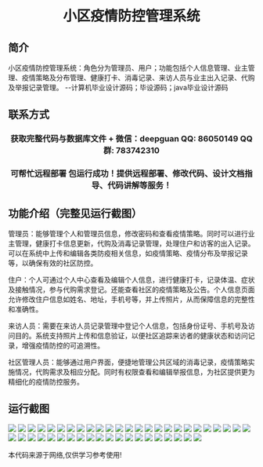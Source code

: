 <p><h1 align="center">小区疫情防控管理系统</h1></p>

## 简介
小区疫情防控管理系统：角色分为管理员、用户；功能包括个人信息管理、业主管理、疫情策略及分布管理、健康打卡、消毒记录、来访人员与业主出入记录、代购及举报记录管理。    --计算机毕业设计源码；毕设源码；java毕业设计源码


## 联系方式
<p><h3 align="center">获取完整代码与数据库文件 + 微信：deepguan QQ: 86050149 QQ群: 783742310</h3></p>
<p><h3 align="center">可帮忙远程部署 包运行成功！提供远程部署、修改代码、设计文档指导、代码讲解等服务！</h3></p>

## 功能介绍（完整见运行截图）
管理员：能够管理个人和管理员信息，修改密码和查看疫情策略。同时可以进行业主管理，健康打卡信息更新，代购及消毒记录管理，处理住户和访客的出入记录。可以在系统中上传和编辑各类防疫相关信息，如疫情策略、疫情分布及举报记录等，以确保有效的社区防控。

住户：个人可通过个人中心查看及编辑个人信息，进行健康打卡，记录体温、症状及接触情况，参与代购需求登记。还能查看社区的疫情策略及公告。个人信息页面允许修改住户信息如姓名、地址，手机号等，并上传照片，从而保障信息的完整性和准确性。

来访人员：需要在来访人员记录管理中登记个人信息，包括身份证号、手机号及访问目的。系统支持照片上传和信息验证，以便社区追踪来访者的健康状态和访问记录，增强疫情防控的可追溯性。

社区管理人员：能够通过用户界面，便捷地管理公共区域的消毒记录，疫情策略实施情况，代购需求及相应分配。同时有权限查看和编辑举报信息，为社区提供更为精细化的疫情防控服务。


## 运行截图
![](https://bs-1329754181.cos.ap-shanghai.myqcloud.com/ssm/CommunityEpidemicPreventionManagementSystem1/img/001.jpg)
![](https://bs-1329754181.cos.ap-shanghai.myqcloud.com/ssm/CommunityEpidemicPreventionManagementSystem1/img/002.jpg)
![](https://bs-1329754181.cos.ap-shanghai.myqcloud.com/ssm/CommunityEpidemicPreventionManagementSystem1/img/003.jpg)
![](https://bs-1329754181.cos.ap-shanghai.myqcloud.com/ssm/CommunityEpidemicPreventionManagementSystem1/img/004.jpg)
![](https://bs-1329754181.cos.ap-shanghai.myqcloud.com/ssm/CommunityEpidemicPreventionManagementSystem1/img/005.jpg)
![](https://bs-1329754181.cos.ap-shanghai.myqcloud.com/ssm/CommunityEpidemicPreventionManagementSystem1/img/006.jpg)
![](https://bs-1329754181.cos.ap-shanghai.myqcloud.com/ssm/CommunityEpidemicPreventionManagementSystem1/img/007.jpg)
![](https://bs-1329754181.cos.ap-shanghai.myqcloud.com/ssm/CommunityEpidemicPreventionManagementSystem1/img/008.jpg)
![](https://bs-1329754181.cos.ap-shanghai.myqcloud.com/ssm/CommunityEpidemicPreventionManagementSystem1/img/009.jpg)
![](https://bs-1329754181.cos.ap-shanghai.myqcloud.com/ssm/CommunityEpidemicPreventionManagementSystem1/img/010.jpg)
![](https://bs-1329754181.cos.ap-shanghai.myqcloud.com/ssm/CommunityEpidemicPreventionManagementSystem1/img/011.jpg)
![](https://bs-1329754181.cos.ap-shanghai.myqcloud.com/ssm/CommunityEpidemicPreventionManagementSystem1/img/012.jpg)
![](https://bs-1329754181.cos.ap-shanghai.myqcloud.com/ssm/CommunityEpidemicPreventionManagementSystem1/img/013.jpg)
![](https://bs-1329754181.cos.ap-shanghai.myqcloud.com/ssm/CommunityEpidemicPreventionManagementSystem1/img/014.jpg)
![](https://bs-1329754181.cos.ap-shanghai.myqcloud.com/ssm/CommunityEpidemicPreventionManagementSystem1/img/015.jpg)
![](https://bs-1329754181.cos.ap-shanghai.myqcloud.com/ssm/CommunityEpidemicPreventionManagementSystem1/img/016.jpg)
![](https://bs-1329754181.cos.ap-shanghai.myqcloud.com/ssm/CommunityEpidemicPreventionManagementSystem1/img/017.jpg)
![](https://bs-1329754181.cos.ap-shanghai.myqcloud.com/ssm/CommunityEpidemicPreventionManagementSystem1/img/018.jpg)
![](https://bs-1329754181.cos.ap-shanghai.myqcloud.com/ssm/CommunityEpidemicPreventionManagementSystem1/img/019.jpg)
![](https://bs-1329754181.cos.ap-shanghai.myqcloud.com/ssm/CommunityEpidemicPreventionManagementSystem1/img/020.jpg)
![](https://bs-1329754181.cos.ap-shanghai.myqcloud.com/ssm/CommunityEpidemicPreventionManagementSystem1/img/021.jpg)
![](https://bs-1329754181.cos.ap-shanghai.myqcloud.com/ssm/CommunityEpidemicPreventionManagementSystem1/img/022.jpg)
![](https://bs-1329754181.cos.ap-shanghai.myqcloud.com/ssm/CommunityEpidemicPreventionManagementSystem1/img/023.jpg)
![](https://bs-1329754181.cos.ap-shanghai.myqcloud.com/ssm/CommunityEpidemicPreventionManagementSystem1/img/024.jpg)
![](https://bs-1329754181.cos.ap-shanghai.myqcloud.com/ssm/CommunityEpidemicPreventionManagementSystem1/img/025.jpg)
![](https://bs-1329754181.cos.ap-shanghai.myqcloud.com/ssm/CommunityEpidemicPreventionManagementSystem1/img/026.jpg)
![](https://bs-1329754181.cos.ap-shanghai.myqcloud.com/ssm/CommunityEpidemicPreventionManagementSystem1/img/027.jpg)
![](https://bs-1329754181.cos.ap-shanghai.myqcloud.com/ssm/CommunityEpidemicPreventionManagementSystem1/img/028.jpg)
![](https://bs-1329754181.cos.ap-shanghai.myqcloud.com/ssm/CommunityEpidemicPreventionManagementSystem1/img/029.jpg)
![](https://bs-1329754181.cos.ap-shanghai.myqcloud.com/ssm/CommunityEpidemicPreventionManagementSystem1/img/030.jpg)
![](https://bs-1329754181.cos.ap-shanghai.myqcloud.com/ssm/CommunityEpidemicPreventionManagementSystem1/img/031.jpg)
![](https://bs-1329754181.cos.ap-shanghai.myqcloud.com/ssm/CommunityEpidemicPreventionManagementSystem1/img/032.jpg)
![](https://bs-1329754181.cos.ap-shanghai.myqcloud.com/ssm/CommunityEpidemicPreventionManagementSystem1/img/033.jpg)
![](https://bs-1329754181.cos.ap-shanghai.myqcloud.com/ssm/CommunityEpidemicPreventionManagementSystem1/img/034.jpg)
![](https://bs-1329754181.cos.ap-shanghai.myqcloud.com/ssm/CommunityEpidemicPreventionManagementSystem1/img/035.jpg)
![](https://bs-1329754181.cos.ap-shanghai.myqcloud.com/ssm/CommunityEpidemicPreventionManagementSystem1/img/036.jpg)
![](https://bs-1329754181.cos.ap-shanghai.myqcloud.com/ssm/CommunityEpidemicPreventionManagementSystem1/img/037.jpg)
![](https://bs-1329754181.cos.ap-shanghai.myqcloud.com/ssm/CommunityEpidemicPreventionManagementSystem1/img/038.jpg)
![](https://bs-1329754181.cos.ap-shanghai.myqcloud.com/ssm/CommunityEpidemicPreventionManagementSystem1/img/039.jpg)
![](https://bs-1329754181.cos.ap-shanghai.myqcloud.com/ssm/CommunityEpidemicPreventionManagementSystem1/img/040.jpg)
![](https://bs-1329754181.cos.ap-shanghai.myqcloud.com/ssm/CommunityEpidemicPreventionManagementSystem1/img/041.jpg)
![](https://bs-1329754181.cos.ap-shanghai.myqcloud.com/ssm/CommunityEpidemicPreventionManagementSystem1/img/042.jpg)
![](https://bs-1329754181.cos.ap-shanghai.myqcloud.com/ssm/CommunityEpidemicPreventionManagementSystem1/img/043.jpg)
![](https://bs-1329754181.cos.ap-shanghai.myqcloud.com/ssm/CommunityEpidemicPreventionManagementSystem1/img/044.jpg)
![](https://bs-1329754181.cos.ap-shanghai.myqcloud.com/ssm/CommunityEpidemicPreventionManagementSystem1/img/045.jpg)

<p>本代码来源于网络,仅供学习参考使用!</p>
